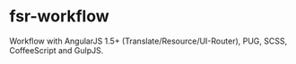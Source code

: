 # fsr-workflow
Workflow with AngularJS 1.5+ (Translate/Resource/UI-Router), PUG, SCSS, CoffeeScript and GulpJS.

